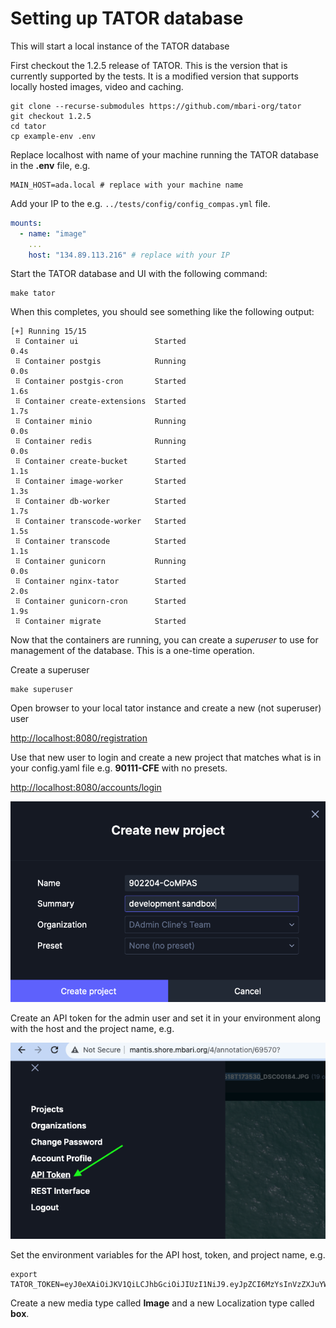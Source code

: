
# Setting up TATOR database

This will start a local instance of the TATOR database  

First checkout the 1.2.5 release of TATOR. This is the version that is currently supported by the tests.
It is a modified version that supports locally hosted images, video and caching.

```shell
git clone --recurse-submodules https://github.com/mbari-org/tator
git checkout 1.2.5
cd tator
cp example-env .env
```

Replace localhost with name of your machine running the TATOR database in the **.env** file, e.g.

```.env
MAIN_HOST=ada.local # replace with your machine name
```

Add your IP to the e.g. `../tests/config/config_compas.yml` file.

```yaml
mounts:
  - name: "image"
    ...
    host: "134.89.113.216" # replace with your IP
```

Start the TATOR database and UI with the following command:

```shell
make tator
```


When this completes, you should see something like the following output:
```shell
[+] Running 15/15
 ⠿ Container ui                 Started                                                                                                                                                                                                                                                                                                                                                                                                                                    0.4s
 ⠿ Container postgis            Running                                                                                                                                                                                                                                                                                                                                                                                                                                    0.0s
 ⠿ Container postgis-cron       Started                                                                                                                                                                                                                                                                                                                                                                                                                                    1.6s
 ⠿ Container create-extensions  Started                                                                                                                                                                                                                                                                                                                                                                                                                                    1.7s
 ⠿ Container minio              Running                                                                                                                                                                                                                                                                                                                                                                                                                                    0.0s
 ⠿ Container redis              Running                                                                                                                                                                                                                                                                                                                                                                                                                                    0.0s
 ⠿ Container create-bucket      Started                                                                                                                                                                                                                                                                                                                                                                                                                                    1.1s
 ⠿ Container image-worker       Started                                                                                                                                                                                                                                                                                                                                                                                                                                               1.3s
 ⠿ Container db-worker          Started                                                                                                                                                                                                                                                                                                                                                                                                                                    1.7s
 ⠿ Container transcode-worker   Started                                                                                                                                                                                                                                                                                                                                                                                                                                    1.5s
 ⠿ Container transcode          Started                                                                                                                                                                                                                                                                                                                                                                                                                                    1.1s
 ⠿ Container gunicorn           Running                                                                                                                                                                                                                                                                                                                                                                                                                                    0.0s
 ⠿ Container nginx-tator        Started                                                                                                                                                                                                                                                                                                                                                                                                                                    2.0s
 ⠿ Container gunicorn-cron      Started                                                                                                                                                                                                                                                                                                                                                                                                                                    1.9s
 ⠿ Container migrate            Started
 ```

Now that the containers are running, you can create a *superuser* to use for management of the database.  This is a one-time operation.

Create a superuser
```shell
make superuser 
```
  
Open browser to your local tator instance and create a new (not superuser) user

[http://localhost:8080/registration](http://localhost:8080/registration)
 
Use that new user to login and create a new project that matches what is in your config.yaml file e.g. **90111-CFE** with no presets.

[http://localhost:8080/accounts/login](http://localhost:8080/accounts/login)

![tatornewproject](newproject.png)

Create an API token for the admin user and set it in your environment along with the host and the project name, e.g.

![tatorAPItoken](apitoken.png)

Set the environment variables for the API host, token, and project name, e.g.

```shell=
export TATOR_TOKEN=eyJ0eXAiOiJKV1QiLCJhbGciOiJIUzI1NiJ9.eyJpZCI6MzYsInVzZXJuYW1lIjoiYWRtaW4iLCJleHAiOjE
```
 
Create a new media type called **Image** and a new Localization type called **box**.


